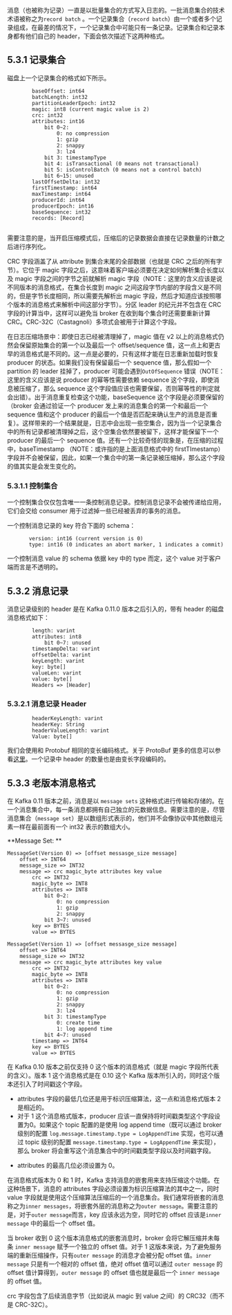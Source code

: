 消息（也被称为记录）一直是以批量集合的方式写入日志的。一批消息集合的技术术语被称之为`record batch` 。一个记录集合（`record batch`）由一个或者多个记录组成，在最差的情况下，一个记录集合中可能只有一条记录。记录集合和记录本身都有他们自己的 header，下面会依次描述下这两种格式。

## 5.3.1 记录集合

磁盘上一个记录集合的格式如下所示。

```
		baseOffset: int64
		batchLength: int32
		partitionLeaderEpoch: int32
		magic: int8 (current magic value is 2)
		crc: int32
		attributes: int16
			bit 0~2:
				0: no compression
				1: gzip
				2: snappy
				3: lz4
			bit 3: timestampType
			bit 4: isTransactional (0 means not transactional)
			bit 5: isControlBatch (0 means not a control batch)
			bit 6~15: unused
		lastOffsetDelta: int32
		firstTimestamp: int64
		maxTimestamp: int64
		producerId: int64
		producerEpoch: int16
		baseSequence: int32
		records: [Record]
	
```

需要注意的是，当开启压缩模式后，压缩后的记录数据会直接在记录数量的计数之后进行序列化。

CRC 字段涵盖了从 attribute 到集合末尾的全部数据（也就是 CRC 之后的所有字节）。它位于 magic 字段之后，这意味着客户端必须要在决定如何解析集合长度以及 magic 字段之间的字节之前就解析 magic 字段（NOTE：这里的含义应该是说不同版本的消息格式，在集合长度到 magic 之间这段字节内部的字段含义是不同的，但是字节长度相同，所以需要先解析出 magic 字段，然后才知道应该按照哪个版本的消息格式来解析中间这部分字节）。分区 leader 的纪元并不包含在 CRC 字段的计算当中，这样可以避免当 broker 在收到每个集合时还需要重新计算CRC。CRC-32C（Castagnoli）多项式会被用于计算这个字段。

在日志压缩场景中：即使日志已经被清理掉了，magic 值在 v2 以上的消息格式仍然会保留原始集合的第一个以及最后一个 offset/sequence 值，这一点上和更古早的消息格式是不同的。这一点是必要的，只有这样才能在日志重新加载时恢复 producer 的状态。如果我们没有保留最后一个 sequence 值，那么假如一个 partition 的 leader 挂掉了，producer 可能会遇到`OutOfSequence` 错误（NOTE：这里的含义应该是说 producer 的幂等性需要依赖 sequence 这个字段，即使消息被压缩了，那么 sequence 这个字段值应该也需要保留，否则幂等性的判定就会出错）。出于消息重复检查这个功能，baseSequence 这个字段是必须要保留的（broker 会通过验证一个 producer 发上来的消息集合的第一个和最后一个 sequence 值和这个 producer 的最后一个值是否匹配来确认生产的消息是否重复）。这样带来的一个结果就是，日志中会出现一些空集合，因为当一个记录集合中的所有记录都被清理掉之后，这个空集合依然要被留下，这样才能保留下一个 producer 的最后一个 sequence 值。还有一个比较奇怪的现象是，在压缩的过程中，baseTimestamp （NOTE：或许指的是上面消息格式中的 firstTImestamp）字段并不会被保留，因此，如果一个集合中的第一条记录被压缩掉，那么这个字段的值其实是会发生变化的。

### 5.3.1.1 控制集合

一个控制集合仅仅包含唯一一条控制消息记录。控制消息记录不会被传递给应用，它们会交给 consumer 用于过滤掉一些已经被丢弃的事务的消息。

一个控制消息记录的 key 符合下面的 schema：

```
       version: int16 (current version is 0)
       type: int16 (0 indicates an abort marker, 1 indicates a commit)
```

一个控制消息 value 的 schema 依据 key 中的 type 而定，这个 value 对于客户端而言是不透明的。

## 5.3.2 消息记录

消息记录级别的 header 是在 Kafka 0.11.0 版本之后引入的，带有 header 的磁盘消息格式如下：

```
		length: varint
		attributes: int8
			bit 0~7: unused
		timestampDelta: varint
		offsetDelta: varint
		keyLength: varint
		key: byte[]
		valueLen: varint
		value: byte[]
		Headers => [Header]
```

### 5.3.2.1 消息记录 Header

``` 
		headerKeyLength: varint
		headerKey: String
		headerValueLength: varint
		Value: byte[]
```

我们会使用和 Protobuf 相同的变长编码格式。关于 ProtoBuf 更多的信息可以参看[这里](https://protobuf.dev/programming-guides/encoding/#varints)。一个记录中 header 的数量也是由变长字段编码的。

## 5.3.3 老版本消息格式

在 Kafka 0.11 版本之前，消息是以 `message sets` 这种格式进行传输和存储的。在一个消息集合中，每一条消息都拥有自己独立的元数据信息。需要注意的是，尽管消息集合（`message set`）是以数组形式表示的，他们并不会像协议中其他数组元素一样在最前面有一个 int32 表示的数组大小。

**Message Set: **

``` 
MessageSet(Version 0) => [offset messasge_size message]
	offset => INT64
	message_size => INT32
	message => crc magic_byte attributes key value
		crc => INT32
		magic_byte => INT8
		attributes => INT8
			bit 0~2:
				0: no compression
				1: gzip
				2: snappy
			bit 3~7: unused
		key => BYTES
		value => BYTES
```

```
MessageSet(Version 1) => [offset messasge_size message]
	offset => INT64
	message_size => INT32
	message => crc magic_byte attributes key value
		crc => INT32
		magic_byte => INT8
		attributes => INT8
			bit 0~2:
				0: no compression
				1: gzip
				2: snappy
				3: lz4
			bit 3: timestampType
				0: create time
				1: log append time
			bit 4~7: unused
		timestamp => INT64
		key => BYTES
		value => BYTES
```

在 Kafka 0.10 版本之前仅支持 0 这个版本的消息格式（就是 magic 字段所代表的含义）。版本 1 这个消息格式是在 0.10 这个 Kafka 版本所引入的，同时这个版本还引入了时间戳这个字段。

- attributes 字段的最低几位还是用于标识压缩算法，这一点和消息格式版本 2 是相近的。
- 对于 1 这个消息格式版本，producer 应该一直保持将时间戳类型这个字段设置为0。如果这个 topic 配置的是使用 log append time（既可以通过 broker 级别的配置 `log.message.timestamp.type = LogAppendTime` 实现，也可以通过 topic 级别的配置 `message.timestamp.type = LogAppendTime` 来实现），那么 broker 将会重写这个消息集合中的时间戳类型字段以及时间戳字段。

* attributes 的最高几位必须设置为 0。

在消息格式版本为 0 和 1 时，Kafka 支持消息的嵌套用来支持压缩这个功能。在这种场景下，消息的 attributes 字段必须设置为标识压缩算法的其中之一，同时 value 字段就是使用这个压缩算法压缩后的一个消息集合。我们通常将嵌套的消息称之为`inner messages`，将嵌套外层的消息称之为`outer message`。需要注意的是，对于`outer message`而言，key 应该永远为空，同时它的 offset 应该是`inner message` 中的最后一个 offset 值。

当 broker 收到 0 这个版本消息格式的嵌套消息时，broker 会将它解压缩并未每条 `inner message` 赋予一个独立的 offset 值。对于 1 这版本来说，为了避免服务端的重新压缩操作，只有`outer message` 的消息才会被分配 offset 值。`inner message` 只是有一个相对的 offset 值，绝对 offset 值可以通过 `outer message` 的 offset 值计算得到，`outer message` 的 offset 值也就是最后一个 `inner message`  的 offset 值。

crc 字段包含了后续消息字节（比如说从 magic 到 value 之间）的 CRC32（而不是 CRC-32C）。